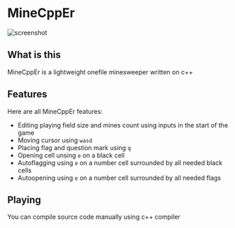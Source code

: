 # MineCppEr
![screenshot](https://cdn.imgchest.com/files/739cxg3zgd7.png)

## What is this
MineCppEr is a lightweight onefile minesweeper written on c++

## Features
Here are all MineCppEr features:
- Editing playing field size and mines count using inputs in the start of the game
- Moving cursor using `wasd`
- Placing flag and question mark using `q`
- Opening cell unsing `e` on a black cell
- Autoflagging using `e` on a number cell surrounded by all needed black cells
- Autoopening using `e` on a number cell surrounded by all needed flags

## Playing
You can compile source code manually using c++ compiler

